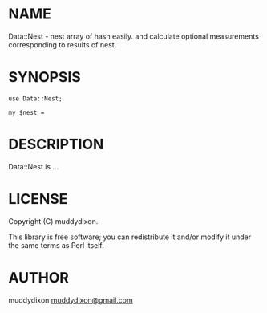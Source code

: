 # NAME

Data::Nest - nest array of hash easily. and calculate optional measurements corresponding to results of nest.

# SYNOPSIS

    use Data::Nest;

    my $nest =

# DESCRIPTION

Data::Nest is ...

# LICENSE

Copyright (C) muddydixon.

This library is free software; you can redistribute it and/or modify
it under the same terms as Perl itself.

# AUTHOR

muddydixon <muddydixon@gmail.com>
